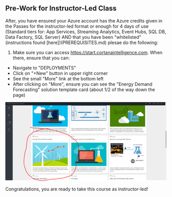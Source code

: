 ## Pre-Work for Instructor-Led Class

After, you have ensured your Azure account has the Azure credits given in the Passes for the instructor-led format or enough for 4 days of use (Standard tiers for:  App Services, Streaming Analytics, Event Hubs, SQL DB, Data Factory, SQL Server) AND that you have been "whitelisted" (instructions found [here])(PREREQUISITES.md) plesae do the following:

1.  Make sure you can access https://start.cortanaintelligence.com.  When there, ensure that you can:
  * Navigate to "DEPLOYMENTS"
  * Click on "+New" button in upper right corner
  * See the small "More" link at the bottom left
  * After clicking on "More", ensure you can see the "Energy Demand Forecasting" solution template card (about 1/2 of the way down the page)

![Solution Template Card](imgs/solution_gallery_snapshot.PNG)

Congratulations, you are ready to take this course as instructor-led!
